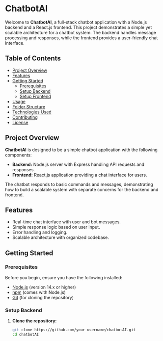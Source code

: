 # ChatbotAI

Welcome to **ChatbotAI**, a full-stack chatbot application with a Node.js backend and a React.js frontend. This project demonstrates a simple yet scalable architecture for a chatbot system. The backend handles message processing and responses, while the frontend provides a user-friendly chat interface.

## Table of Contents

- [Project Overview](#project-overview)
- [Features](#features)
- [Getting Started](#getting-started)
  - [Prerequisites](#prerequisites)
  - [Setup Backend](#setup-backend)
  - [Setup Frontend](#setup-frontend)
- [Usage](#usage)
- [Folder Structure](#folder-structure)
- [Technologies Used](#technologies-used)
- [Contributing](#contributing)
- [License](#license)

## Project Overview

**ChatbotAI** is designed to be a simple chatbot application with the following components:

- **Backend:** Node.js server with Express handling API requests and responses.
- **Frontend:** React.js application providing a chat interface for users.

The chatbot responds to basic commands and messages, demonstrating how to build a scalable system with separate concerns for the backend and frontend.

## Features

- Real-time chat interface with user and bot messages.
- Simple response logic based on user input.
- Error handling and logging.
- Scalable architecture with organized codebase.

## Getting Started

### Prerequisites

Before you begin, ensure you have the following installed:

- [Node.js](https://nodejs.org/) (version 14.x or higher)
- [npm](https://www.npmjs.com/get-npm) (comes with Node.js)
- [Git](https://git-scm.com/) (for cloning the repository)

### Setup Backend

1. **Clone the repository:**

   ```bash
   git clone https://github.com/your-username/chatbotAI.git
   cd chatbotAI
